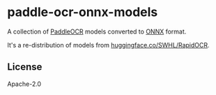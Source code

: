 # paddle-ocr-onnx-models

A collection of [PaddleOCR](https://github.com/PaddlePaddle/PaddleOCR) models converted to [ONNX](https://github.com/onnx/onnx) format.

It's a re-distribution of models from [huggingface.co/SWHL/RapidOCR](https://huggingface.co/SWHL/RapidOCR/tree/1cfba2e90fc938db55889873735088de210cc173).

## License

Apache-2.0

